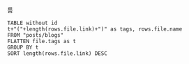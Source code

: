 

```

```

```

```


름

```dataview
TABLE without id
t+"("+length(rows.file.link)+")" as tags, rows.file.name
FROM "posts/blogs"
FLATTEN file.tags as t
GROUP BY t
SORT length(rows.file.link) DESC
```


